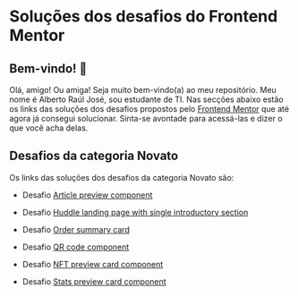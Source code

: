 # Soluções dos desafios do Frontend Mentor

## Bem-vindo! 👋

 Olá, amigo! Ou amiga! Seja muito bem-vindo(a) ao meu repositório. Meu nome é Alberto Raúl José, sou estudante de TI. Nas secções abaixo estão os links das soluções dos desafios propostos pelo [Frontend Mentor](https://www.frontendmentor.io/challenges) que até agora já consegui solucionar. Sinta-se avontade para acessá-las e dizer o que você acha delas.

## Desafios da categoria Novato

Os links das soluções dos desafios da categoria Novato são:

- Desafio [Article preview component](https://albertorauljose.github.io/desafios-do-frontendmentor/article-preview-component/index.html)

- Desafio [Huddle landing page with single introductory section](https://albertorauljose.github.io/desafios-do-frontendmentor/huddle-landing-page-with-single-introductory-section/index.html)

- Desafio [Order summary card](https://albertorauljose.github.io/desafios-do-frontendmentor/order-summary-component/index.html)

- Desafio [QR code component](https://albertorauljose.github.io/desafios-do-frontendmentor/qr-code-component/index.html)

- Desafio [NFT preview card component](https://albertorauljose.github.io/desafios-do-frontendmentor/nft-preview-card-component/index.html)

- Desafio [Stats preview card component](https://albertorauljose.github.io/desafios-do-frontendmentor/stats-preview-card-component/index.html)
